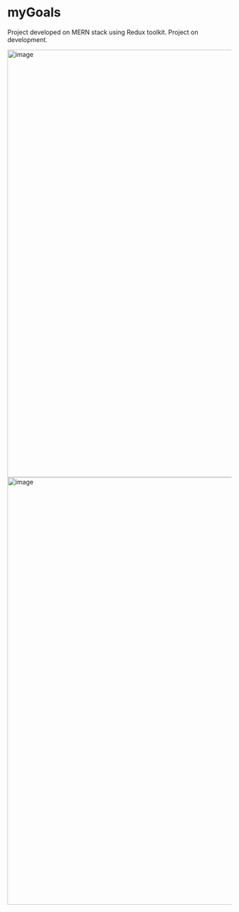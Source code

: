 # myGoals

Project developed on MERN stack using Redux toolkit.
Project on development.

<img width="960" alt="image" src="https://user-images.githubusercontent.com/84104966/165986681-ee24aaf0-6dc8-42dd-bb1a-07b32c4d07d4.png">
<img width="960" alt="image" src="https://user-images.githubusercontent.com/84104966/165986747-ef5be135-b316-442d-ad0c-7efef0428dc5.png">
